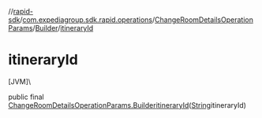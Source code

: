 //[rapid-sdk](../../../../index.md)/[com.expediagroup.sdk.rapid.operations](../../index.md)/[ChangeRoomDetailsOperationParams](../index.md)/[Builder](index.md)/[itineraryId](itinerary-id.md)

# itineraryId

[JVM]\

public final [ChangeRoomDetailsOperationParams.Builder](index.md)[itineraryId](itinerary-id.md)([String](https://docs.oracle.com/javase/8/docs/api/java/lang/String.html)itineraryId)

